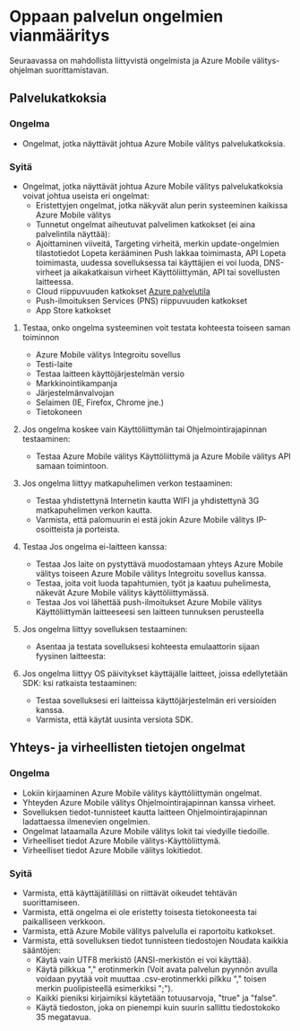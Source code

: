 <properties 
   pageTitle="Azure Vianmääritysoppaan - palvelun Mobiilisovellusten välitys" 
   description="Azure Mobile välitys apuviivat vianmääritys" 
   services="mobile-engagement" 
   documentationCenter="" 
   authors="piyushjo" 
   manager="dwrede" 
   editor=""/>

<tags
   ms.service="mobile-engagement"
   ms.devlang="na"
   ms.topic="article"
   ms.tgt_pltfrm="mobile-multiple"
   ms.workload="mobile" 
   ms.date="08/19/2016"
   ms.author="piyushjo"/>

# <a name="troubleshooting-guide-for-service-issues"></a>Oppaan palvelun ongelmien vianmääritys

Seuraavassa on mahdollista liittyvistä ongelmista ja Azure Mobile välitys-ohjelman suorittamistavan.

## <a name="service-outages"></a>Palvelukatkoksia

### <a name="issue"></a>Ongelma
- Ongelmat, jotka näyttävät johtua Azure Mobile välitys palvelukatkoksia.

### <a name="causes"></a>Syitä
- Ongelmat, jotka näyttävät johtua Azure Mobile välitys palvelukatkoksia voivat johtua useista eri ongelmat:
    - Eristettyjen ongelmat, jotka näkyvät alun perin systeeminen kaikissa Azure Mobile välitys
    - Tunnetut ongelmat aiheutuvat palvelimen katkokset (ei aina palvelintila näyttää):
    - Ajoittaminen viiveitä, Targeting virheitä, merkin update-ongelmien tilastotiedot Lopeta kerääminen Push lakkaa toimimasta, API Lopeta toimimasta, uudessa sovelluksessa tai käyttäjien ei voi luoda, DNS-virheet ja aikakatkaisun virheet Käyttöliittymän, API tai sovellusten laitteessa.
    - Cloud riippuvuuden katkokset [Azure palvelutila](http://status.azure.com/)
    - Push-ilmoituksen Services (PNS) riippuvuuden katkokset
    - App Store katkokset

1) Testaa, onko ongelma systeeminen voit testata kohteesta toiseen saman toiminnon
   
   - Azure Mobile välitys Integroitu sovellus
   - Testi-laite
   - Testaa laitteen käyttöjärjestelmän versio
   - Markkinointikampanja
   - Järjestelmänvalvojan
   - Selaimen (IE, Firefox, Chrome jne.)
   - Tietokoneen

2) Jos ongelma koskee vain Käyttöliittymän tai Ohjelmointirajapinnan testaaminen:

   - Testaa Azure Mobile välitys Käyttöliittymä ja Azure Mobile välitys API samaan toimintoon.

3) Jos ongelma liittyy matkapuhelimen verkon testaaminen:

   - Testaa yhdistettynä Internetin kautta WIFI ja yhdistettynä 3G matkapuhelimen verkon kautta.
   - Varmista, että palomuurin ei estä jokin Azure Mobile välitys IP-osoitteista ja porteista.

4) Testaa Jos ongelma ei-laitteen kanssa:

   - Testaa Jos laite on pystyttävä muodostamaan yhteys Azure Mobile välitys toiseen Azure Mobile välitys Integroitu sovellus kanssa.
   - Testaa, joita voit luoda tapahtumien, työt ja kaatuu puhelimesta, näkevät Azure Mobile välitys käyttöliittymässä. 
   - Testaa Jos voi lähettää push-ilmoitukset Azure Mobile välitys Käyttöliittymän laitteeseesi sen laitteen tunnuksen perusteella 

5) Jos ongelma liittyy sovelluksen testaaminen:

   - Asentaa ja testata sovelluksesi kohteesta emulaattorin sijaan fyysinen laitteesta:
   
6) Jos ongelma liittyy OS päivitykset käyttäjälle laitteet, joissa edellytetään SDK: ksi ratkaista testaaminen:

   - Testaa sovelluksesi eri laitteissa käyttöjärjestelmän eri versioiden kanssa.
   - Varmista, että käytät uusinta versiota SDK.
 
## <a name="connectivity-and-incorrect-information-issues"></a>Yhteys- ja virheellisten tietojen ongelmat

### <a name="issue"></a>Ongelma
- Lokiin kirjaaminen Azure Mobile välitys käyttöliittymän ongelmat.
- Yhteyden Azure Mobile välitys Ohjelmointirajapinnan kanssa virheet.
- Sovelluksen tiedot-tunnisteet kautta laitteen Ohjelmointirajapinnan ladattaessa ilmenevien ongelmien.
- Ongelmat lataamalla Azure Mobile välitys lokit tai viedyille tiedoille.
- Virheelliset tiedot Azure Mobile välitys-Käyttöliittymä.
- Virheelliset tiedot Azure Mobile välitys lokitiedot.

### <a name="causes"></a>Syitä
* Varmista, että käyttäjätililläsi on riittävät oikeudet tehtävän suorittamiseen.
* Varmista, että ongelma ei ole eristetty toisesta tietokoneesta tai paikalliseen verkkoon.
* Varmista, että Azure Mobile välitys palvelulla ei raportoitu katkokset.
* Varmista, että sovelluksen tiedot tunnisteen tiedostojen Noudata kaikkia sääntöjen:
    - Käytä vain UTF8 merkistö (ANSI-merkistön ei voi käyttää).
    - Käytä pilkkua "," erotinmerkin (Voit avata palvelun pyynnön avulla voidaan pyytää voit muuttaa .csv-erotinmerkki pilkku "," toisen merkin puolipisteellä esimerkiksi ";").
    - Kaikki pieniksi kirjaimiksi käytetään totuusarvoja, "true" ja "false".
    - Käytä tiedoston, joka on pienempi kuin suurin sallittu tiedostokoko 35 megatavua.
 
